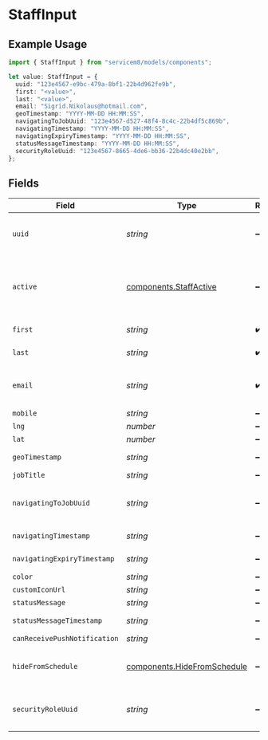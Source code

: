 # StaffInput

## Example Usage

```typescript
import { StaffInput } from "servicem8/models/components";

let value: StaffInput = {
  uuid: "123e4567-e9bc-479a-8bf1-22b4d962fe9b",
  first: "<value>",
  last: "<value>",
  email: "Sigrid.Nikolaus@hotmail.com",
  geoTimestamp: "YYYY-MM-DD HH:MM:SS",
  navigatingToJobUuid: "123e4567-d527-48f4-8c4c-22b4df5c869b",
  navigatingTimestamp: "YYYY-MM-DD HH:MM:SS",
  navigatingExpiryTimestamp: "YYYY-MM-DD HH:MM:SS",
  statusMessageTimestamp: "YYYY-MM-DD HH:MM:SS",
  securityRoleUuid: "123e4567-8665-4de6-bb36-22b4dc40e2bb",
};
```

## Fields

| Field                                                                      | Type                                                                       | Required                                                                   | Description                                                                | Example                                                                    |
| -------------------------------------------------------------------------- | -------------------------------------------------------------------------- | -------------------------------------------------------------------------- | -------------------------------------------------------------------------- | -------------------------------------------------------------------------- |
| `uuid`                                                                     | *string*                                                                   | :heavy_minus_sign:                                                         | Record UUID key                                                            | 123e4567-e9bc-479a-8bf1-22b4d962fe9b                                       |
| `active`                                                                   | [components.StaffActive](../../models/components/staffactive.md)           | :heavy_minus_sign:                                                         | Record active/deleted flag. <br/><br/>Valid values are [0,1]               |                                                                            |
| `first`                                                                    | *string*                                                                   | :heavy_check_mark:                                                         | Staff First Name                                                           |                                                                            |
| `last`                                                                     | *string*                                                                   | :heavy_check_mark:                                                         | Staff Last Name                                                            |                                                                            |
| `email`                                                                    | *string*                                                                   | :heavy_check_mark:                                                         | Staff Email Address. This is also your login name.                         |                                                                            |
| `mobile`                                                                   | *string*                                                                   | :heavy_minus_sign:                                                         | N/A                                                                        |                                                                            |
| `lng`                                                                      | *number*                                                                   | :heavy_minus_sign:                                                         | N/A                                                                        |                                                                            |
| `lat`                                                                      | *number*                                                                   | :heavy_minus_sign:                                                         | N/A                                                                        |                                                                            |
| `geoTimestamp`                                                             | *string*                                                                   | :heavy_minus_sign:                                                         | N/A                                                                        | YYYY-MM-DD HH:MM:SS                                                        |
| `jobTitle`                                                                 | *string*                                                                   | :heavy_minus_sign:                                                         | N/A                                                                        |                                                                            |
| `navigatingToJobUuid`                                                      | *string*                                                                   | :heavy_minus_sign:                                                         | N/A                                                                        | 123e4567-d527-48f4-8c4c-22b4df5c869b                                       |
| `navigatingTimestamp`                                                      | *string*                                                                   | :heavy_minus_sign:                                                         | N/A                                                                        | YYYY-MM-DD HH:MM:SS                                                        |
| `navigatingExpiryTimestamp`                                                | *string*                                                                   | :heavy_minus_sign:                                                         | N/A                                                                        | YYYY-MM-DD HH:MM:SS                                                        |
| `color`                                                                    | *string*                                                                   | :heavy_minus_sign:                                                         | N/A                                                                        |                                                                            |
| `customIconUrl`                                                            | *string*                                                                   | :heavy_minus_sign:                                                         | N/A                                                                        |                                                                            |
| `statusMessage`                                                            | *string*                                                                   | :heavy_minus_sign:                                                         | N/A                                                                        |                                                                            |
| `statusMessageTimestamp`                                                   | *string*                                                                   | :heavy_minus_sign:                                                         | N/A                                                                        | YYYY-MM-DD HH:MM:SS                                                        |
| `canReceivePushNotification`                                               | *string*                                                                   | :heavy_minus_sign:                                                         | N/A                                                                        |                                                                            |
| `hideFromSchedule`                                                         | [components.HideFromSchedule](../../models/components/hidefromschedule.md) | :heavy_minus_sign:                                                         | <br/><br/>Valid values are [0,1]                                           |                                                                            |
| `securityRoleUuid`                                                         | *string*                                                                   | :heavy_minus_sign:                                                         | N/A                                                                        | 123e4567-8665-4de6-bb36-22b4dc40e2bb                                       |